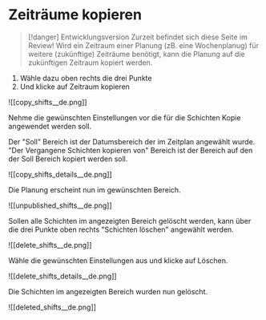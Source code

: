 # Zeiträume kopieren

>[!danger] Entwicklungsversion
>Zurzeit befindet sich diese Seite im Review!
Wird ein Zeitraum einer Planung (zB. eine Wochenplanug) für weitere (zukünftige) Zeiträume benötigt, kann die Planung auf die zukünftigen Zeitraum kopiert werden.

1. Wähle dazu oben rechts die drei Punkte
2. Und klicke auf Zeitraum kopieren

![[copy_shifts__de.png]]

Nehme die gewünschten Einstellungen vor die für die Schichten Kopie angewendet werden soll.

Der "Soll" Bereich ist der Datumsbereich der im Zeitplan angewählt wurde.
"Der Vergangene Schichten kopieren von" Bereich ist der Bereich auf den der Soll Bereich kopiert werden soll.

![[copy_shifts_details__de.png]]

Die Planung erscheint nun im gewünschten Bereich.

![[unpublished_shifts__de.png]]

Sollen alle Schichten im angezeigten Bereich gelöscht werden, kann über die drei Punkte oben rechts "Schichten löschen" angewählt werden.

![[delete_shifts__de.png]]

Wähle die gewünschten Einstellungen aus und klicke auf Löschen.

![[delete_shifts_details__de.png]]

Die Schichten im angezeigten Bereich wurden nun gelöscht.

![[deleted_shifts__de.png]]